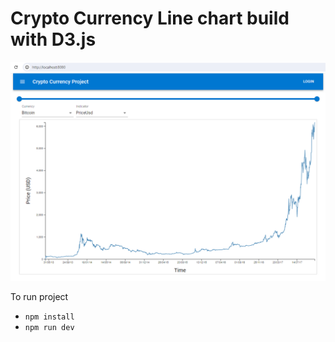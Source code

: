# Crypto Currency Line chart build with D3.js

![D3 line chart](./docs/crypto_line_chart.png)

To run project

- `npm install`
- `npm run dev`